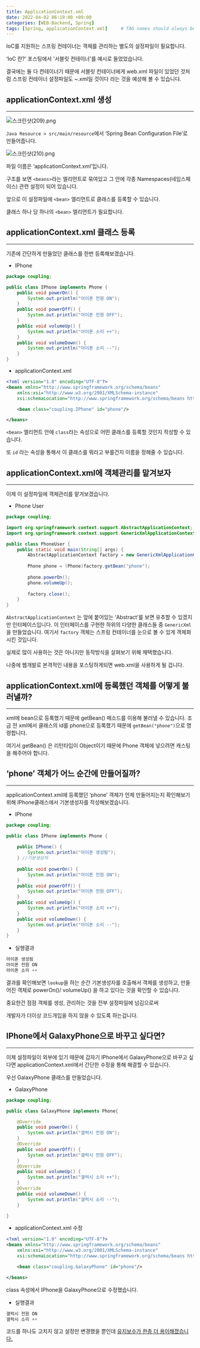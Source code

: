 ```yaml
---
title: ApplicationContext.xml
date: 2022-04-02 06:19:00 +09:00 
categories: [WEB-Backend, Spring] 
tags: [Spring, applicationContext.xml]     # TAG names should always be lowercase
---
```


IoC를 지원하는 스프링 컨테이너는 객체를 관리하는 별도의 설정파일이 필요합니다.

‘IoC 란?’ 포스팅에서 '서블릿 컨테이너'를 예시로 들었었습니다.

결국에는 둘 다 컨테이너기 때문에 서블릿 컨테이너에게 web.xml 파일이 있었던 것처럼 스프링 컨테이너 설정파일도 ~.xml일 것이다 라는 것을 예상해 볼 수 있습니다.

## applicationContext.xml 생성

---

![스크린샷(209).png](/assets/2022-04-02-applicationContext/1.png)

`Java Resource > src/main/resource`에서 ‘Spring Bean Configuration File’로 만들어줍니다. 

![스크린샷(210).png](/assets/2022-04-02-applicationContext/2.png)

파일 이름은 ‘applicationContext.xml’입니다.

구조를 보면 `<beans>`라는 엘리먼트로 묶여있고 그 안에 각종 Namespaces(네임스페이스) 관련 설정이 되어 있습니다. 

앞으로 이 설정파일에 `<bean>` 엘리먼트로 클래스를 등록할 수 있습니다. 

클래스 하나 당 하나의 `<bean>` 엘리먼트가 필요합니다.

## applicationContext.xml 클래스 등록

---

기존에 간단하게 만들었던 클래스를 한번 등록해보겠습니다. 

- IPhone

```java
package coupling;

public class IPhone implements Phone {
	public void powerOn() {
		System.out.println("아이폰 전원 ON");
	}
	public void powerOff() {
		System.out.println("아이폰 전원 OFF");
	}
	public void volumeUp() {
		System.out.println("아이폰 소리 ++");
	}
	public void volumeDown() {
		System.out.println("아이폰 소리 --");
	}
}
```

- applicationContext.xml

```xml
<?xml version="1.0" encoding="UTF-8"?>
<beans xmlns="http://www.springframework.org/schema/beans"
	xmlns:xsi="http://www.w3.org/2001/XMLSchema-instance"
	xsi:schemaLocation="http://www.springframework.org/schema/beans http://www.springframework.org/schema/beans/spring-beans.xsd">

	<bean class="coupling.IPhone" id="phone"/>

</beans>
```

`<bean>` 엘리먼트 안에 `class`라는 속성으로 어떤 클래스를 등록할 것인지 작성할 수 있습니다. 

또 `id` 라는 속성을 통해서 이 클래스를 뭐라고 부를건지 이름을 정해줄 수 있습니다. 

## applicationContext.xml에 객체관리를 맡겨보자

---

이제 이 설정파일에 객체관리를 맡겨보겠습니다. 

- Phone User

```java
package coupling;

import org.springframework.context.support.AbstractApplicationContext;
import org.springframework.context.support.GenericXmlApplicationContext;

public class PhoneUser {
	public static void main(String[] args) {
		AbstractApplicationContext factory = new GenericXmlApplicationContext("applicationContext.xml");
		
		Phone phone = (Phone)factory.getBean("phone");
		
		phone.powerOn();
		phone.volumeUp();
	
		factory.close();
	}
}
```

`AbstractApplicationContext` 는 앞에 붙어있는 ‘Abstract’를 보면 유추할 수 있겠지만 인터페이스입니다. 이 인터페이스를 구현한 하위의 다양한 클래스들 중 `GenericXml`을 만들었습니다. 여기서 `factory` 객체는 스프링 컨테이너를 눈으로 볼 수 있게 객체화 시킨 것입니다. 

실제로 많이 사용하는 것은 아니지만 동작방식을 살펴보기 위해 채택했습니다. 

나중에 웹개발로 본격적인 내용을 포스팅하게되면 web.xml을 사용하게 될 겁니다.

## applicationContext.xml에 등록했던 객체를 어떻게 불러낼까?

---

xml에 bean으로 등록했기 때문에 getBean() 메소드를 이용해 불러낼 수 있습니다. 조금 전 xml에서 클래스의 id를 phone으로 등록했기 때문에 `getBean("phone")`으로 명령합니다. 

여기서 getBean() 은 리턴타입이 Object이기 때문에 Phone 객체에 넣으려면 캐스팅을 해주어야 합니다. 

## ‘phone’ 객체가 어느 순간에 만들어질까?

---

applicationContext.xml에 등록했던 ‘phone’ 객체가 언제 만들어지는지 확인해보기 위해  IPhone클래스에서 기본생성자를 작성해보겠습니다. 

- IPhone

```java
package coupling;

public class IPhone implements Phone {
	
	public IPhone() {
		System.out.println("아이폰 생성됨");
	} //기본생성자
	
	public void powerOn() {
		System.out.println("아이폰 전원 ON");
	}
	public void powerOff() {
		System.out.println("아이폰 전원 OFF");
	}
	public void volumeUp() {
		System.out.println("아이폰 소리 ++");
	}
	public void volumeDown() {
		System.out.println("아이폰 소리 --");
	}
}
```

- 실행결과

```java
아이폰 생성됨
아이폰 전원 ON
아이폰 소리 ++
```

결과를 확인해보면 `lookup`을 하는 순간 기본생성자를 호출해서 객체를 생성하고, 만들어진 객체로 powerOn()/ volumeUp() 을 하고 있다는 것을 확인할 수 있습니다. 

중요한건 점점 객체를 생성, 관리하는 것을 전부 설정파일에 넘김으로써 

개발자가 더이상 코드개입을 하지 않을 수 있도록 하는겁니다. 

## IPhone에서 GalaxyPhone으로 바꾸고 싶다면?

---

이제 설정파일이 외부에 있기 때문에 갑자기 IPhone에서 GalaxyPhone으로 바꾸고 싶다면 applicationContext.xml에서 간단한 수정을 통해 해결할 수 있습니다.

우선 GalaxyPhone 클래스를 만들었습니다.

- GalaxyPhone

```java
package coupling;

public class GalaxyPhone implements Phone{

	@Override
	public void powerOn() {
		System.out.println("갤럭시 전원 ON");
	}
	@Override
	public void powerOff() {
		System.out.println("갤럭시 전원 OFF");
	}
	@Override
	public void volumeUp() {
		System.out.println("갤럭시 소리 ++");
	}
	@Override
	public void volumeDown() {
		System.out.println("갤럭시 소리 --");
	}

}
```

- applicationContext.xml 수정

```xml
<?xml version="1.0" encoding="UTF-8"?>
<beans xmlns="http://www.springframework.org/schema/beans"
	xmlns:xsi="http://www.w3.org/2001/XMLSchema-instance"
	xsi:schemaLocation="http://www.springframework.org/schema/beans http://www.springframework.org/schema/beans/spring-beans.xsd">

	<bean class="coupling.GalaxyPhone" id="phone"/>

</beans>
```

class 속성에서 IPhone을 GalaxyPhone으로 수정했습니다.

- 실행결과

```java
갤럭시 전원 ON
갤럭시 소리 ++
```

코드를 하나도 고치지 않고 설정만 변경했을 뿐인데 <u>유지보수가 한층 더 용이해졌습니다.</u>